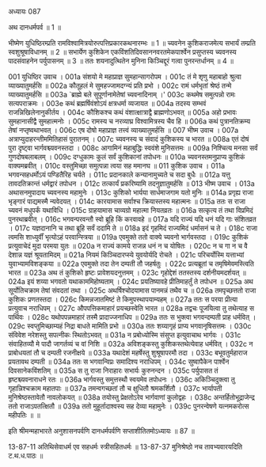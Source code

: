अध्यायः 087

अथ दानधर्मपर्व ॥ 1 ॥

भीष्मेण युधिष्ठिरम्प्रति रामविश्वामित्रयोरुत्पत्तिप्रकारकथनारम्भः ॥ 1 ॥ च्यवनेन कुशिकराजमेत्य सभार्यं तम्प्रति स्वशुश्रूषाविधानम् ॥ 2 ॥ सभार्येण कुशिकेन एकविंशतिदिवसाननवरतमेकपार्श्वेन प्रसुप्तस्य च्यवनस्य पादसंवाहनेन पर्युपासनम् ॥ 3 ॥ ततः शयनादुत्थितेन मुनिना किञ्चिद्दूरं गत्वा पुनरन्तर्धानम् ॥ 4 ॥

001	युधिष्ठिर उवाच ।
001a	संशयो मे महाप्राज्ञ सुमहान्सागरोपम ।
001c	तं मे शृणु महाबाहो श्रुत्वा व्याख्यातुमर्हसि ॥
002a	कौतूहलं मे सुमहज्जामदग्न्यं प्रति प्रभो ।
002c	रामं धर्मभृतां श्रेष्ठं तन्मे व्याख्यातुमर्हसि ॥
003a	`ब्राह्मे बले सुपूर्णानामेतेषां च्यवनादिनाम् ।'
003c	कथमेष समुत्पन्नो रामः सत्यपराक्रमः ।
003e	कथं ब्रह्मर्षिवंशोऽयं क्षत्रधर्मा व्यजायत ॥
004a	तदस्य सम्भवं राजन्निखिलेनानुकीर्तय ।
004c	कौशिकश्च कथं वंशात्क्षात्राद्वै ब्राह्मणोऽभवत् ॥
005a	अहो प्रभावः सुमहानासीद्वै सुमहात्मनोः ।
005c	रामस्य च नरव्याघ्र विश्वामित्रस्य चैव हि ॥
006a	कथं पुत्रानतिक्रम्य तेषां नप्तृष्वथाभवत् ।
006c	एष दोषो महाप्राज्ञ तत्त्वं व्याख्यातुमर्हसि ॥
007	भीष्म उवाच ।
007a	अत्राप्युदाहरन्तीममितिहासं पुरातनम् ।
007c	च्यवनस्य च संवादं कुशिकस्य च भारत ॥
008a	एतं दोषं पुरा दृष्ट्वा भार्गवश्च्यवनस्तदा ।
008c	आगामिनं महाबुद्धिः स्ववंशे मुनिसत्तमः ॥
009a	निश्चित्य मनसा सर्वं गुणदोषबलाबलम् ।
009c	दग्धुकामः कुलं सर्वं कुशिकानां तपोधनः ॥
010a	च्यवनस्तमनुप्राप्य कुशिकं वाक्यमब्रवीत् ।
010c	वस्तुमिच्छा समुत्पन्ना त्वया सह ममानघ ॥
011	कुशिक उवाच ।
011a	भगवन्सहधर्मोऽयं पण्डितैरिह चर्यते ।
011c	प्रदानकाले कन्यानामुच्यते च सदा बुधैः ॥
012a	यत्तु तावदतिक्रान्तं धर्मद्वारं तपोधन ।
012c	तत्कार्यं प्रकरिष्यामि तदनुज्ञातुमर्हसि ॥
013	भीष्म उवाच ।
013a	अथासनमुपादाय च्यवनस्य महामुनेः ।
013c	कुशिको भार्यया सार्धमाजगाम यतो मुनिः ॥
014a	प्रगृह्य राजा भृङ्गारं पाद्यमस्मै न्यवेदयत् ।
014c	कारयामास सर्वाश्च क्रियास्तस्य महात्मनः ॥
015a	ततः स राजा च्यवनं मधुपर्कं यथाविधि ।
015c	ग्राहयामास चाव्यग्रो महात्मा नियतव्रतः ॥
016a	सत्कृत्य तं तथा विप्रमिदं पुनरथाब्रवीत् ।
016c	भगवन्परवन्तौ स्वो ब्रूहि किं करवावहे ॥
017a	यदि राज्यं यदि धनं यदि गाः संशितव्रत ।
017c	यज्ञदानानि च तथा ब्रूहि सर्वं ददामि ते ॥
018a	इदं गृहमिदं राज्यमिदं धर्मासनं च ते ।
018c	राजा त्वमसि शाध्युर्वीं भृत्योऽहं परवान्स्त्रिया ॥
019a	एवमुक्ते ततो वाक्ये च्यवनो भार्गवस्तदा ।
019c	कुशिकं प्रत्युवाचेदं मुदा परमया युतः ॥
020a	न राज्यं कामये राजन्न धनं न च योषितः ।
020c	न च गा न च वै देशान्न यज्ञं श्रूयतामिदम् ॥
021a	नियमं किञ्चिदारप्स्ये युवयोर्यदि रोचते ।
021c	परिचर्योस्मि यत्ताभ्यां युवाभ्यामविशङ्कया ॥
022a	एवमुक्ते तदा तेन दम्पती तौ जहर्षतुः ।
022c	प्रत्यब्रूतां च तमृषिमेवमस्त्विति भारत ॥
023a	अथ तं कुशिको हृष्टः प्रावेशयदनुत्तमम् ।
023c	गृहोद्देशं ततस्तस्य दर्शनीयमदर्शयत् ॥
024a	इयं शय्या भगवतो यथाकाममिहोष्यताम् ।
024c	प्रयतिष्यावहे प्रीतिमाहर्तुं ते तपोधन ॥
025a	अथ सूर्योतिचक्राम तेषां संवदतां तथा ।
025c	अथर्षिश्चोदयामास पानमन्नं तथैव च ॥
026a	तमपृच्छत्ततो राजा कुशिकः प्रणतस्तदा ।
026c	किमन्नजातमिष्टं ते किमुपस्थापयाम्यहम् ॥
027a	ततः स परया प्रीत्या प्रत्युवाच नराधिपम् ।
027c	औपपत्तिकमाहारं प्रयच्छस्वेति भारत ॥
028a	तद्वचः पूजयित्वा तु तथेत्याह स पार्थिवः ।
028c	यथोपपन्नमाहारं तस्मै प्रादाज्जनाधिप ॥
029a	ततः स भुक्त्वा भगवन्दम्पती प्राह धर्मवित् ।
029c	स्वप्तुमिच्छाम्यहं निद्रा बाधते मामिति प्रभो ॥
030a	ततः शय्यागृहं प्राप्य भगवानृषिसत्तमः ।
030c	संविवेश नरेशस्तु सपत्नीकः स्थितोऽभवत् ॥
031a	न प्रबोध्योस्मि संसुप्त इत्युवाचाथ भार्गवः ।
031c	संवाहितव्यौ मे पादौ जागर्तव्यं च वां निशि ॥
032a	अविशङ्कस्तु कुशिकस्तथेत्येवाह धर्मवित् ।
032c	न प्राबोधयतां तौ च दम्पती रजनीक्षये ॥
033a	यथादेशं महर्षेस्तु शुश्रूषापरमौ तदा ।
033c	बभूवतुर्महाराज प्रयतावथ दम्पती ॥
034a	ततः स भगवान्विप्रः समादिश्य नराधिपम् ।
034c	सुष्वापैकेन पार्श्वेन दिवसानेकविंशतिम् ॥
035a	स तु राजा निराहारः सभार्यः कुरुनन्दन ।
035c	पर्युपासत तं हृष्टश्च्यवनाराधने रतः ॥
036a	भार्गवस्तु समुत्तस्थौ स्वयमेव तपोधनः ।
036c	अकिञ्चिदुक्त्वा तु गृहान्निश्चक्राम महातपाः ॥
037a	तमन्वगच्छतां तौ च क्षुधितौ श्रमकर्शितौ ।
037c	भार्यापती मुनिश्रेष्ठस्तावेतौ नावलोकयत् ॥
038a	तयोस्तु प्रेक्षतोऽरेव भार्गवाणां कुलोद्वहः ।
038c	अन्तर्हितोभूद्राजेन्द्र ततो राजाऽपतत्क्षितौ ॥
039a	ततो मुहूर्तादाश्वस्य सह देव्या महामुनेः ।
039c	पुनरन्वेषणे यत्नमकरोत्स महीपतिः ॥ ॥

इति श्रीमन्महाभारते अनुशासनपर्वणि दानधर्मपर्वणि सप्ताशीतितमोऽध्यायः ॥ 87 ॥

13-87-11 अतिथिसेवाधर्म एव सहधर्मः स्त्रीसहितधर्मः ॥ 13-87-37 मुनिश्रेष्ठो नच तावभ्यवारयदिति ट.थ.ध.पाठः ॥
